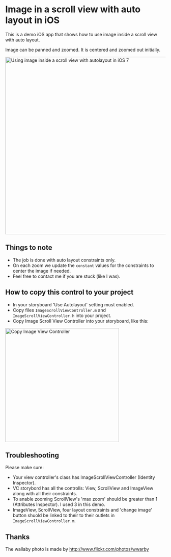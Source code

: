 # Image in a scroll view with auto layout in iOS

This is a demo iOS app that shows how to use image inside a scroll view with auto layout.

Image can be panned and zoomed. It is centered and zoomed out initially.

<img src='https://raw.github.com/evgenyneu/ios-imagescroll/master/image_scroll.png' width='556' alt='Using image inside a scroll view with autolayout in iOS 7'>

## Things to note

* The job is done with auto layout constraints only.
* On each zoom we update the `constant` values for the constraints to center the image if needed.
* Feel free to contact me if you are stuck (like I was).

## How to copy this control to your project

* In your storyboard 'Use Autolayout' setting must enabled.
* Copy files `ImageScrollViewController.m` and `ImageScrollViewController.h` into your project.
* Copy Image Scroll View Controller into your storyboard, like this:

<img src='https://raw.github.com/evgenyneu/ios-imagescroll/master/copy_image_scroll_view_controller.png' width='357' alt='Copy Image View Controller'>


## Troubleshooting

Please make sure:

* Your view controller's class has ImageScrollViewController (Identity Inspector).
* VC storybord has all the controlls: View, ScrollView and ImageView along with all their constraints.
* To anable zooming ScrollView's 'max zoom' should be greater than 1 (Attributes Inspector). I used 3 in this demo.
* ImageView, ScrollView, four layout constraints and 'change image' button shuold be linked to their to their outlets in `ImageScrollViewController.m`.

## Thanks

The wallaby photo is made by http://www.flickr.com/photos/wwarby

